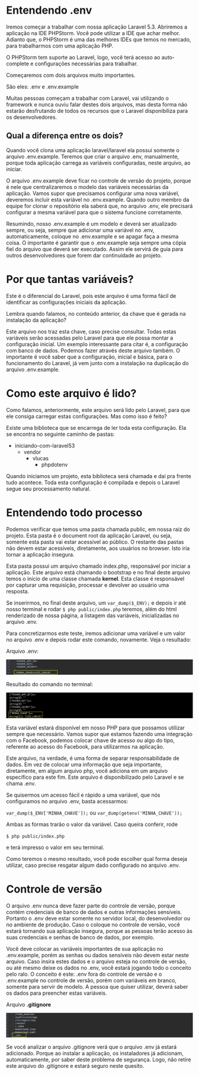 # Entendendo .env

Iremos começar a trabalhar com nossa aplicação Laravel 5.3. 
Abriremos a aplicação na IDE PHPStorm. Você pode utilizar a IDE que achar melhor. Adianto que, o PHPStorm é uma das melhores IDEs que temos no mercado, para trabalharmos com uma aplicação PHP.

O PHPStorm tem suporte ao Laravel, logo, você terá acesso ao auto-complete e configurações necessárias para trabalhar.

Começaremos com dois arquivos muito importantes. 

 São eles: .env e .env.example

Muitas pessoas começam a trabalhar com Laravel, vai utilizando o framework e nunca ouviu falar destes dois arquivos, mas desta forma não estarão desfrutando de todos os recursos que o Laravel disponibiliza para os desenvolvedores.


## Qual a diferença entre os dois?

Quando você clona uma aplicação laravel/laravel ela possui somente o arquivo .env.example. Teremos que criar o arquivo .env, manualmente, porque toda aplicação carrega as variáveis configuradas, neste arquivo, ao iniciar.

O arquivo .env.example deve ficar no controle de versão do projeto, porque é nele que centralizaremos o modelo das variáveis necessárias da aplicação. 
Vamos supor que precisamos configurar uma nova variável, deveremos incluir esta variável no .env.example. 
Quando outro membro da equipe for clonar o repositório ela saberá que, no arquivo .env, ele precisará configurar a mesma variável para que o sistema funcione corretamente.

Resumindo, nosso .env.example é um modelo e deverá ser atualizado sempre, ou seja, sempre que adicionar uma variável no .env, automaticamente, coloque no .env.example e se apagar faça a mesma coisa. 
O importante é garantir que o .env.example seja sempre uma cópia fiel do arquivo que deverá ser executado. Assim ele servirá de guia para outros desenvolvedores que forem dar continuidade ao projeto.

# Por que tantas variáveis?

Este é o diferencial do Laravel, pois este arquivo é uma forma fácil de identificar as configurações iniciais da aplicação.

Lembra quando falamos, no conteúdo anterior, da chave que é gerada na instalação da aplicação?

Este arquivo nos traz esta chave, caso precise consultar. 
Todas estas variáveis serão acessadas pelo Laravel para que ele possa montar a configuração inicial. Um exemplo interessante para citar é,  a configuração com banco de dados. 
Podemos fazer através deste arquivo também. O importante é você saber que a configuração, inicial e básica, para o funcionamento do Laravel, já vem junto com a instalação na duplicação do arquivo .env.example.

# Como este arquivo é lido?

Como falamos, anteriormente, este arquivo será lido pelo Laravel, para que ele consiga carregar estas configurações. Mas como isso é feito?

Existe uma biblioteca que se encarrega de ler toda esta configuração. Ela se encontra no seguinte caminho de pastas:

 * iniciando-com-laravel53
    * vendor
        * vlucas
            * phpdotenv

Quando iniciamos um projeto, esta biblioteca será chamada e daí pra frente tudo acontece. Toda esta configuração é compilada e depois o Laravel segue seu processamento natural.

# Entendendo todo processo

Podemos verificar que temos uma pasta chamada public, em nossa raiz do projeto. Esta pasta é o document root da aplicação Laravel, ou seja, somente esta pasta vai estar acessível ao público. O restante das pastas não devem estar acessíveis, diretamente, aos usuários no browser. Isto iria tornar a aplicação insegura.

Esta pasta possui um arquivo chamado index.php, responsável por iniciar a aplicação. Este arquivo está chamando o bootstrap e no final deste arquivo temos o início de uma classe chamada **kernel**. Esta classe é responsável por capturar uma requisição, processar e devolver ao usuário uma resposta.

Se inserirmos, no final deste arquivo, um `var_dump($_ENV);` e depois ir até nosso terminal e rodar `$ php public/index.php` teremos, além do html renderizado de nossa página, a listagem das variáveis, inicializadas no arquivo .env.

Para concretizarmos este teste, iremos adicionar uma variável e um valor no arquivo .env e depois rodar este comando, novamente. Veja o resultado:

Arquivo .env:

![laravel_env](./images/laravel_env.png "laravel_env")

Resultado do comando no terminal:

![laravel_env_variaveis](./images/laravel_env_variaveis.png "laravel_env_variaveis")

Esta variável estará disponível em nosso PHP para que possamos utilizar sempre que necessário. 
Vamos supor que estamos fazendo uma integração com o Facebook, podemos colocar chave de acesso ou algo do tipo, referente ao acesso do Facebook, para utilizarmos na aplicação.

Este arquivo, na verdade, é uma forma de separar responsabilidade de dados. Em vez de colocar uma informação que seja importante, diretamente, em algum arquivo php, você adiciona em um arquivo específico para este fim. Este arquivo é disponibilizado pelo Laravel e se chama .env.

Se quisermos um acesso fácil e rápido a uma variável, que nós configuramos no arquivo .env, basta acessarmos:

`var_dump($_ENV['MINHA_CHAVE']);` ou `var_dump(getenv('MINHA_CHAVE'));`

Ambas as formas trarão o valor da variável. Caso queira conferir, rode 

`$ php public/index.php` 

e terá impresso o valor em seu terminal.

Como teremos o mesmo resultado, você pode escolher qual forma deseja utilizar, caso precise resgatar algum dado configurado no arquivo .env.

# Controle de versão

O arquivo .env nunca deve fazer parte do controle de versão, porque contém credenciais de banco de dados e outras informações sensíveis. 
Portanto o .env deve estar somente no servidor local, do desenvolvedor ou no ambiente de produção. 
Caso o coloque no controle de versão, você estará tornando sua aplicação insegura, porque as pessoas terão acesso às suas credenciais e senhas de banco de dados, por exemplo.

Você deve colocar as variáveis importantes de sua aplicação no .env.example, porém as senhas ou dados sensíveis não devem estar neste arquivo. Caso insira estes dados e o arquivo esteja no controle de versão, ou até mesmo deixe os dados no .env, você estará jogando todo o conceito pelo ralo. 
O conceito é este: .env fora do controle de versão e o .env.example no controle de versão, porém com variáveis em branco, somente para servir de modelo. A pessoa que quiser utilizar, deverá saber os dados para preencher estas variáveis.

Arquivo **.gitignore**

![laravel_gitignore](./images/laravel_gitignore.png "laravel_gitignore")

Se você analizar o arquivo .gitignore verá que o arquivo .env já estará adicionado. Porque ao instalar a aplicação, os instaladores já adicionam, automaticamente, por saber deste problema de segurança. 
Logo, não retire este arquivo do .gitignore e estará seguro neste quesito.